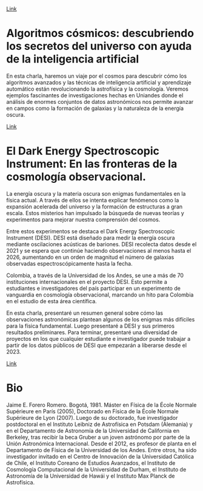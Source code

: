 

[Link](https://docs.google.com/presentation/d/1pUr4aXCSAsxu9Nco6WSUI2YlzVjyomwCNQdY08sKbCs/edit?usp=sharing) 

# Algoritmos cósmicos: descubriendo los secretos del universo con ayuda de la inteligencia artificial

En esta charla, haremos un viaje por el cosmos para descubrir cómo los algoritmos avanzados y las técnicas de inteligencia artificial y aprendizaje automático están revolucionando la astrofísica y la cosmología. Veremos ejemplos fascinantes de investigaciones hechas en Uniandes donde el análisis de enormes conjuntos de datos astronómicos nos permite avanzar en campos como la formación de galaxias y la naturaleza de la energía oscura.

[Link](https://docs.google.com/presentation/d/1jRPifpkvViOfoRW5eclT5TztLsupCNAceScNrF6INRE/edit?usp=sharing)


# El Dark Energy Spectroscopic Instrument: En las fronteras de la cosmología observacional.

La energía oscura y la materia oscura son enigmas fundamentales en la física actual.
A través de ellos se intenta explicar fenómenos como la expansión acelerada del universo y la formación de estructuras a gran escala.
Estos misterios han impulsado la búsqueda de nuevas teorías y experimentos para mejorar nuestra comprensión del cosmos.

Entre estos experimentos se destaca el Dark Energy Spectroscopic Instrument (DESI).
DESI está diseñado para medir la energía oscura mediante oscilaciones acústicas de bariones.
DESI recolecta datos desde el 2021 y se espera que continúe haciendo observaciones al menos hasta el 2026, aumentando en un orden de magnitud
el número de galaxias observadas espectroscópicamente hasta la fecha.

Colombia, a través de la Universidad de los Andes, se une a más de 70 instituciones internacionales en el proyecto DESI.
Esto permite a estudiantes e investigadores del país participar en un experimento de vanguardia en cosmología observacional,
marcando un hito para Colombia en el estudio de esta área científica.

En esta charla, presentaré un resumen general sobre cómo las observaciones astronómicas plantean algunos de los enigmas más difíciles para la física fundamental.
Luego presentaré a DESI y sus primeros resultados preliminares.
Para terminar, presentaré una diversidad de proyectos en los que cualquier estudiante e investigador puede trabajar a partir de los datos públicos de DESI que empezarán
a liberarse desde el 2023.

[Link](https://docs.google.com/presentation/d/1OMDSt2vxkzuykP-G4mRBI67D8QvSonpKXhetivkOkAc/edit?usp=sharing)

# Bio

Jaime E. Forero Romero. Bogotá, 1981. Máster en Física de la École Normale Supérieure en París (2005), Doctorado en Física de la École Normale Supérieure de Lyon (2007). 
Luego de su doctorado, fue investigador postdoctoral en el Instituto Leibniz de Astrofísica en Potsdam (Alemania) y en el Departamento de Astronomía de la Universidad de California en Berkeley, tras recibir la beca Gruber a un joven astrónomo por parte de la Unión Astronómica Internacional. 
Desde el 2012, es profesor de planta en el Departamento de Física de la Universidad de los Andes. 
Entre otros, ha sido investigador invitado en el Centro de Innovación de la Universidad Católica de Chile, el Instituto Coreano de Estudios Avanzados, el Instituto de Cosmología Computacional de la Universidad de Durham, el Instituto de Astronomía de la Universidad de Hawái y el Instituto Max Planck de Astrofísica.
